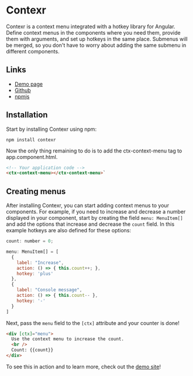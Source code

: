 # Contexr

Contexr is a context menu integrated with a hotkey library for Angular. Define context menus in the components
where you need them, provide them with arguments, and set up hotkeys in the same place. Submenus will be merged,
so you don't have to worry about adding the same submenu in different components.

## Links

- [Demo page](https://kayvanbree.github.io/contexr)
- [Github](https://github.com/kayvanbree/contexr)
- [npmjs](https://www.npmjs.com/package/contexr)

## Installation

Start by installing Contexr using npm:

```
npm install contexr
```

Now the only thing remaining to do is to add the ctx-context-menu tag to app.component.html.

```html
<!-- Your application code -->
<ctx-context-menu></ctx-context-menu>`
```

## Creating menus

After installing Contexr, you can start adding context menus to your components.
For example, if you need to increase and decrease a number displayed in your component,
start by creating the field `menu: MenuItem[]` and add the options that increase and decrease
the `count` field. In this example hotkeys are also defined for these options:

```javascript
count: number = 0;

menu: MenuItem[] = [
  {
    label: "Increase",
    action: () => { this.count++; },
    hotkey: 'plus'
  },
  {
    label: "Console message",
    action: () => { this.count-- },
    hotkey: '-'
  }
]
```

Next, pass the `menu` field to the `[ctx]` attribute and your counter is done!

```html
<div [ctx]="menu">
  Use the context menu to increase the count.
  <br />
  Count: {{count}}
</div>
```

To see this in action and to learn more, check out the [demo site](https://kayvanbree.github.io/contexr/)!
